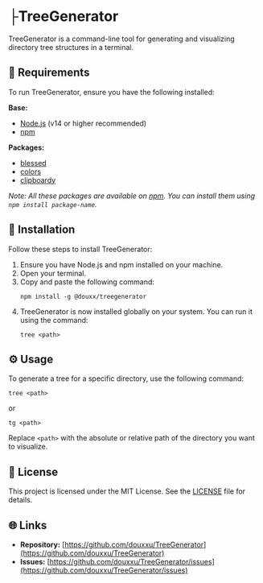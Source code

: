 # ├TreeGenerator

TreeGenerator is a command-line tool for generating and visualizing directory tree structures in a terminal.

## 📂 Requirements

To run TreeGenerator, ensure you have the following installed:

**Base:**
- [Node.js](https://nodejs.org/) (v14 or higher recommended)
- [npm](https://www.npmjs.com/get-npm)

**Packages:**
- [blessed](https://www.npmjs.com/package/blessed)
- [colors](https://www.npmjs.com/package/colors)
- [clipboardy](https://www.npmjs.com/package/clipboardy)

*Note: All these packages are available on [npm](https://www.npmjs.com/). You can install them using `npm install package-name`.*

## 🚀 Installation

Follow these steps to install TreeGenerator:

1. Ensure you have Node.js and npm installed on your machine.
2. Open your terminal.
3. Copy and paste the following command:
   ```
   npm install -g @douxx/treegenerator
   ```
4. TreeGenerator is now installed globally on your system. You can run it using the command:
   ```
   tree <path>
   ```


## ⚙️ Usage

To generate a tree for a specific directory, use the following command:
```
tree <path>
```
or
```
tg <path>
```

Replace `<path>` with the absolute or relative path of the directory you want to visualize.

## 📄 License

This project is licensed under the MIT License. See the [LICENSE](./LICENSE) file for details.

## 🌐 Links

- **Repository:** [https://github.com/douxxu/TreeGenerator](https://github.com/douxxu/TreeGenerator)
- **Issues:** [https://github.com/douxxu/TreeGenerator/issues](https://github.com/douxxu/TreeGenerator/issues)

